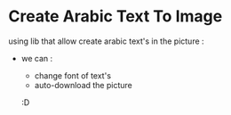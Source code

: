 # Create Arabic Text To Image

using lib that allow create arabic text's in the picture :
+ we can : 
	* change font of text's
	* auto-download the picture
	
	:D 